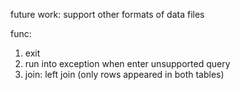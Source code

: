 future work:
support other formats of data files

func:
1. exit
2. run into exception when enter unsupported query
3. join: left join (only rows appeared in both tables)